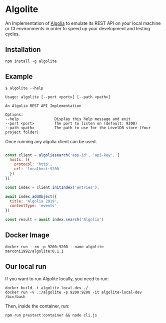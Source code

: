 # Algolite
An Implementation of [Algolia](https://www.algolia.com/) to emulate its REST API on your local machine or CI environments in order to speed up your development and testing cycles.

## Installation

```
npm install -g algolite
```

## Example

```
$ algolite --help

Usage: algolite [--port <port>] [--path <path>]

An Algolia REST API Implementation

Options:
--help                Display this help message and exit
--port <port>         The port to listen on (default: 9200)
--path <path>         The path to use for the LevelDB store (Your project folder)
```

Once running any algolia client can be used.

```javascript

const client = algoliasearch('app-id', 'api-key', {
  hosts: [{
    protocol: 'http',
    url: 'localhost:9200'
  }]
})

const index = client.initIndex('entries');

await index.addObject({
  title: 'Algolia 2019',
  contentType: 'events'
})

const result = await index.search('Algolia')
```

## Docker Image

```
docker run --rm -p 9200:9200 --name algolite marconi1992/algolite:0.1.1
```

## Our local run

If you want to run Algolite locally, you need to run:
```
docker build -t algolite-local-dev ./
docker run -v .:/algolite -p 9200:9200 -it algolite-local-dev /bin/bash
```

Then, inside the container, run:
```
npm run prestart:container && node cli.js
```
